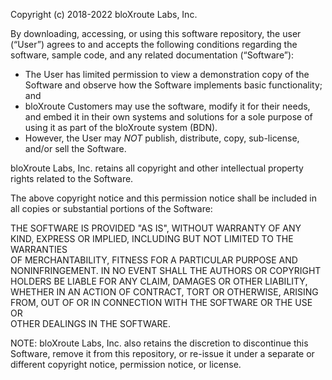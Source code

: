 Copyright (c) 2018-2022 bloXroute Labs, Inc.

By downloading, accessing, or using this software repository, the user (“User”) agrees to and accepts the following conditions regarding the software, sample code, and any related documentation (“Software”):
* The User has limited permission to view a demonstration copy of the Software and observe how the Software implements basic functionality; and
* bloXroute Customers may use the software, modify it for their needs, and embed it in their own systems and solutions for a sole purpose of using it as part of the bloXroute system (BDN).
* However, the User may *NOT* publish, distribute, copy, sub-license, and/or sell the Software.

bloXroute Labs, Inc. retains all copyright and other intellectual property rights related to the Software.

The above copyright notice and this permission notice shall be included in all copies or substantial portions of the Software: 


THE SOFTWARE IS PROVIDED "AS IS", WITHOUT WARRANTY OF ANY KIND, 
EXPRESS OR IMPLIED, INCLUDING BUT NOT LIMITED TO THE WARRANTIES  
OF MERCHANTABILITY, FITNESS FOR A PARTICULAR PURPOSE AND  
NONINFRINGEMENT. IN NO EVENT SHALL THE AUTHORS OR COPYRIGHT  
HOLDERS BE LIABLE FOR ANY CLAIM, DAMAGES OR OTHER LIABILITY,  
WHETHER IN AN ACTION OF CONTRACT, TORT OR OTHERWISE, ARISING  
FROM, OUT OF OR IN CONNECTION WITH THE SOFTWARE OR THE USE OR  
OTHER DEALINGS IN THE SOFTWARE.

NOTE: bloXroute Labs, Inc. also retains the discretion to discontinue this Software, remove it from this repository, or re-issue it under a separate or different copyright notice, permission notice, or license.
